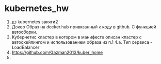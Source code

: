 # kubernetes_hw
1. дз kubernetes заняти2
2. Докер Образ на docker.hub привязанный к коду в github. С функцией автосборки.
3. Кубернетис кластер в котором в манифесте описан кластер с автоскейлингом и использованием образа из п.1
4.а. Тип сервиса - LoadBalancer
5. https://github.com/Gazman2013/kuber_home
6. 
